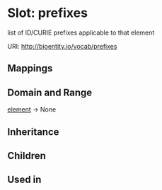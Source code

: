 # Slot: prefixes


list of ID/CURIE prefixes applicable to that element

URI: http://bioentity.io/vocab/prefixes
## Mappings

## Domain and Range

[element](Element.md) -> None
## Inheritance

## Children

## Used in

